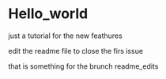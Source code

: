 # Hello_world
just a tutorial for the new feathures


edit the readme file to close the firs issue

that is something for the brunch readme_edits
